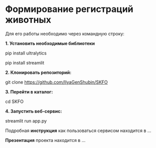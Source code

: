 # **Формирование регистраций животных**

Для его работы необходимо через командную строку:

**1. Установить необходимые библиотеки**
   
pip install ultralytics

pip install streamlit

**2. Клонировать репозиторий:**
   
git clone https://github.com/IlyaGenShubin/SKFO

**3. Перейти в каталог:**
   
cd SKFO

**4. Запустить веб-сервис:**
   
streamlit run app.py

Подробная **инструкция** как пользоваться сервисом находится в ...

**Презентация** проекта находится в ...
